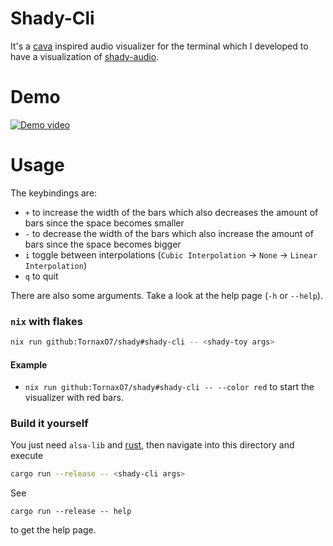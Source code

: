 # Shady-Cli

It's a [cava] inspired audio visualizer for the terminal which I developed to have a visualization
of [shady-audio].

# Demo

[![Demo video](https://img.youtube.com/vi/jgpsCPTljIQ/maxresdefault.jpg)](https://www.youtube.com/watch?v=jgpsCPTljIQ)

# Usage

The keybindings are:

- `+` to increase the width of the bars which also decreases the amount of bars since the space becomes smaller
- `-` to decrease the width of the bars which also increase the amount of bars since the space becomes bigger
- `i` toggle between interpolations (`Cubic Interpolation` -> `None` -> `Linear Interpolation`)
- `q` to quit

There are also some arguments. Take a look at the help page (`-h` or `--help`).

### `nix` with flakes

```bash
nix run github:TornaxO7/shady#shady-cli -- <shady-toy args>
```

#### Example

- `nix run github:TornaxO7/shady#shady-cli -- --color red` to start the visualizer with red bars.

### Build it yourself

You just need `alsa-lib` and [rust], then navigate into this directory and execute

```bash
cargo run --release -- <shady-cli args>
```

See

```
cargo run --release -- help
```

to get the help page.

[cava]: https://github.com/karlstav/cava
[shady-audio]: https://github.com/TornaxO7/shady/tree/main/shady-audio
[rust]: https://www.rust-lang.org/
